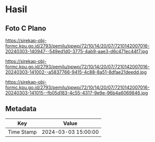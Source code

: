 # Hasil

## Foto C Plano

https://sirekap-obj-formc.kpu.go.id/2793/pemilu/ppwp/72/10/14/20/07/7210142007016-20240303-140947--549ed1d0-3775-4ab9-aae3-d6c471ec44f7.jpg

https://sirekap-obj-formc.kpu.go.id/2793/pemilu/ppwp/72/10/14/20/07/7210142007016-20240303-141002--a5837766-9415-4c88-8a51-8dfae21deedd.jpg

https://sirekap-obj-formc.kpu.go.id/2793/pemilu/ppwp/72/10/14/20/07/7210142007016-20240303-141015--fb05d183-4c55-4317-9e9e-96b4a6069846.jpg


## Metadata

| Key        | Value               |
| ---------- | ------------------- |
| Time Stamp | 2024-03-03 15:00:00 |



